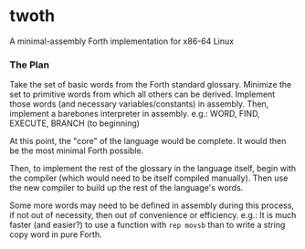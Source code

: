 # twoth
A minimal-assembly Forth implementation for x86-64 Linux

### The Plan

Take the set of basic words from the Forth standard glossary.
Minimize the set to primitive words from which all others can be derived.
Implement those words (and necessary variables/constants) in assembly.
Then, implement a barebones interpreter in assembly.
e.g.:	WORD, FIND, EXECUTE, BRANCH (to beginning)

At this point, the "core" of the language would be complete.
It would then be the most minimal Forth possible.

Then, to implement the rest of the glossary in the language itself,
begin with the compiler (which would need to be itself compiled manually).
Then use the new compiler to build up the rest of the language's words.

Some more words may need to be defined in assembly during this process,
if not out of necessity, then out of convenience or efficiency.
e.g.:	It is much faster (and easier?) to use a function with `rep movsb`
	than to write a string copy word in pure Forth.
